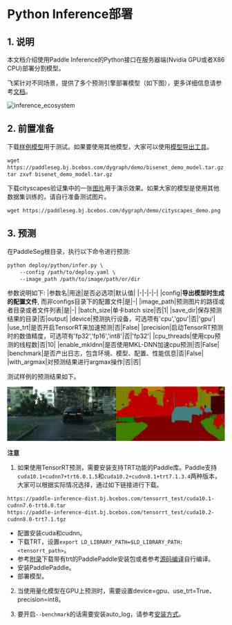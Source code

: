 # Python Inference部署

## 1. 说明

本文档介绍使用Paddle Inference的Python接口在服务器端(Nvidia GPU或者X86 CPU)部署分割模型。

飞桨针对不同场景，提供了多个预测引擎部署模型（如下图），更多详细信息请参考[文档](https://paddleinference.paddlepaddle.org.cn/product_introduction/summary.html)。

![inference_ecosystem](https://user-images.githubusercontent.com/52520497/130720374-26947102-93ec-41e2-8207-38081dcc27aa.png)

## 2. 前置准备

下载[样例模型](https://paddleseg.bj.bcebos.com/dygraph/demo/bisenet_demo_model.tar.gz)用于测试。如果要使用其他模型，大家可以使用[模型导出工具](../../model_export.md)。

```shell
wget https://paddleseg.bj.bcebos.com/dygraph/demo/bisenet_demo_model.tar.gz
tar zxvf bisenet_demo_model.tar.gz
```

下载cityscapes验证集中的一张[图片](https://paddleseg.bj.bcebos.com/dygraph/demo/cityscapes_demo.png)用于演示效果。如果大家的模型是使用其他数据集训练的，请自行准备测试图片。

```
wget https://paddleseg.bj.bcebos.com/dygraph/demo/cityscapes_demo.png
```

## 3. 预测

在PaddleSeg根目录，执行以下命令进行预测:

```shell
python deploy/python/infer.py \
    --config /path/to/deploy.yaml \
    --image_path /path/to/image/path/or/dir
```

参数说明如下:
|参数名|用途|是否必选项|默认值|
|-|-|-|-|
|config|**导出模型时生成的配置文件**, 而非configs目录下的配置文件|是|-|
|image_path|预测图片的路径或者目录或者文件列表|是|-|
|batch_size|单卡batch size|否|1|
|save_dir|保存预测结果的目录|否|output|
|device|预测执行设备，可选项有'cpu','gpu'|否|'gpu'|
|use_trt|是否开启TensorRT来加速预测|否|False|
|precision|启动TensorRT预测时的数值精度，可选项有'fp32','fp16','int8'|否|'fp32'|
|cpu_threads|使用cpu预测的线程数|否|10|
|enable_mkldnn|是否使用MKL-DNN加速cpu预测|否|False|
|benchmark|是否产出日志，包含环境、模型、配置、性能信息|否|False|
|with_argmax|对预测结果进行argmax操作|否|否|

测试样例的预测结果如下。

![cityscape_predict_demo.png](../../images/cityscapes_predict_demo.png)

**注意**

1. 如果使用TensorRT预测，需要安装支持TRT功能的Paddle库。Paddle支持`cuda10.1+cudnn7+trt6.0.1.5`和`cuda10.2+cudnn8.1+trt7.1.3.4`两种版本，大家可以根据实际情况选择，通过如下链接进行下载。
```
https://paddle-inference-dist.bj.bcebos.com/tensorrt_test/cuda10.1-cudnn7.6-trt6.0.tar
https://paddle-inference-dist.bj.bcebos.com/tensorrt_test/cuda10.2-cudnn8.0-trt7.1.tgz
```

* 配置安装cuda和cudnn。
* 下载TRT，设置`export LD_LIBRARY_PATH=$LD_LIBRARY_PATH:<tensorrt_path>`。
* 参考[附录](https://www.paddlepaddle.org.cn/documentation/docs/zh/install/Tables.html#whl-release)下载带有trt的PaddlePaddle安装包或者参考[源码编译](https://www.paddlepaddle.org.cn/documentation/docs/zh/install/compile/fromsource.html)自行编译。
* 安装PaddlePaddle。
* 部署模型。

2. 当使用量化模型在GPU上预测时，需要设置device=gpu、use_trt=True、precision=int8。

3. 要开启`--benchmark`的话需要安装auto_log，请参考[安装方式](https://github.com/LDOUBLEV/AutoLog)。
